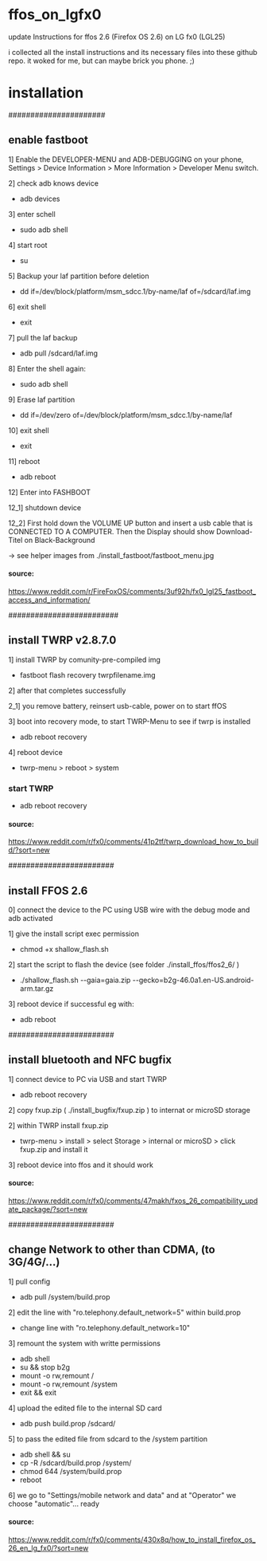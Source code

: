 # ffos_on_lgfx0
update Instructions for ffos 2.6 (Firefox OS 2.6) on LG fx0 (LGL25)

i collected all the install instructions and its necessary files into these github repo.
it woked for me, but can maybe brick you phone. ;)


# installation

######################
## enable fastboot

1] Enable the DEVELOPER-MENU and ADB-DEBUGGING on your phone,  Settings > Device Information > More Information > Developer Menu switch.

2] check adb knows device
- adb devices

3] enter schell
- sudo adb shell

4] start root
- su

5] Backup your laf partition before deletion
- dd if=/dev/block/platform/msm_sdcc.1/by-name/laf of=/sdcard/laf.img

6] exit shell
- exit

7] pull the laf backup
- adb pull /sdcard/laf.img

8] Enter the shell again:
- sudo adb shell

9] Erase laf partition
- dd if=/dev/zero of=/dev/block/platform/msm_sdcc.1/by-name/laf

10] exit shell
- exit

11] reboot
- adb reboot


12] Enter into FASHBOOT

12_1] shutdown device

12_2] First hold down the VOLUME UP button and insert a usb cable that is CONNECTED TO A COMPUTER.
Then the Display should show Download-Titel on Black-Background

-> see helper images from ./install_fastboot/fastboot_menu.jpg

#### source:
https://www.reddit.com/r/FireFoxOS/comments/3uf92h/fx0_lgl25_fastboot_access_and_information/


#########################
## install TWRP v2.8.7.0

1] install TWRP by comunity-pre-compiled img
- fastboot flash recovery twrpfilename.img

2] after that completes successfully 

2_1] you remove battery, reinsert usb-cable, power on to start ffOS

3] boot into recovery mode, to start TWRP-Menu to see if twrp is installed 
- adb reboot recovery

4] reboot device
- twrp-menu > reboot > system

### start TWRP
- adb reboot recovery

#### source:
https://www.reddit.com/r/fx0/comments/41p2tf/twrp_download_how_to_build/?sort=new


########################
## install FFOS 2.6

0] connect the device to the PC using USB wire with the debug mode and adb activated

1] give the install script exec permission
- chmod +x shallow_flash.sh

2] start the script to flash the device (see folder ./install_ffos/ffos2_6/ )
- ./shallow_flash.sh --gaia=gaia.zip --gecko=b2g-46.0a1.en-US.android-arm.tar.gz

3] reboot device if successful eg with:
- adb reboot


########################
## install bluetooth and NFC bugfix

1] connect device to PC via USB and start TWRP
- adb reboot recovery

2] copy fxup.zip ( ./install_bugfix/fxup.zip ) to internat or microSD storage

2] within TWRP install fxup.zip
- twrp-menu > install > select Storage > internal or microSD > click fxup.zip and install it

3] reboot device into ffos and it should work

#### source:
https://www.reddit.com/r/fx0/comments/47makh/fxos_26_compatibility_update_package/?sort=new


########################
## change Network to other than CDMA, (to 3G/4G/...)

1] pull config
- adb pull /system/build.prop

2] edit the line with "ro.telephony.default_network=5" within build.prop
- change line with "ro.telephony.default_network=10"

3] remount the system with writte permissions
- adb shell
- su && stop b2g
- mount -o rw,remount /
- mount -o rw,remount /system
- exit && exit

4] upload the edited file to the internal SD card
- adb push build.prop /sdcard/

5] to pass the edited file from sdcard to the /system partition
- adb shell && su
- cp -R /sdcard/build.prop /system/
- chmod 644 /system/build.prop
- reboot

6] we go to "Settings/mobile network and data" and at "Operator" we choose "automatic"... ready


#### source:
https://www.reddit.com/r/fx0/comments/430x8q/how_to_install_firefox_os_26_en_lg_fx0/?sort=new


